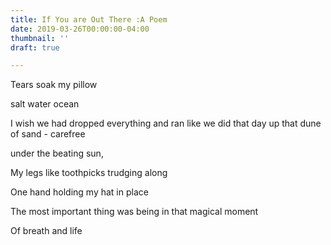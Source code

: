 ```yaml
---
title: If You are Out There :A Poem
date: 2019-03-26T00:00:00-04:00
thumbnail: ''
draft: true

---
```

Tears soak my pillow

salt water ocean

I wish we had dropped everything and ran like we did that day up that dune of sand - carefree

under the beating sun,

My legs like toothpicks trudging along

One hand holding my hat in place

The most important thing was being in that magical moment 

Of breath and life 